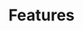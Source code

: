 ---
title: "Features"
description: "Libero consequuntur doloremque amet, cum fugiat ipsam blanditiis corrupti praesentium quis."
draft: false
layout: "features"

features:
  subtitle: "Capten stack"
  subtitle_color: ""
  title: "Agnostic platform that always stays with you, to Empower Engineers"
  title_color: ""
  button:
    enable: true
    label: "View Details"
    #icon: "fas fa-arrow-right"
    link: "capten"

  # features_blocks
  features_blocks:
  - title: "Capten"
    title_color: ""
    icon: "fas fa-cubes"
    icon_color: ""
    content: "Engineering Enablement with DevSecOps, Platform Engineering, Self-Service, Software Supply Chain Security and Universal Integration. One Captain to manage your evolution."
    content_color: ""

  - title: "Compage"
    title_color: ""
    icon: "far fa-lightbulb"
    icon_color: ""
    content: "Diagram to Code. Generate code in your favorite programming language for backend applications."
    content_color: ""
    
  - title: "Quality-Trace"
    title_color: ""
    icon: "far fa-flag"
    icon_color: ""
    content: "openTelemetry based functional testing for new generation applications for your full stack."
    content_color: ""
    
  - title: "Opty"
    title_color: ""
    icon: "far fa-gem"
    icon_color: ""
    content: "Proactive solution to reduce carbon emmission, and optimize Performance and Cost of workloads in Kubernetes."
    content_color: ""
    
  - title: "KubViz"
    title_color: ""
    icon: "fas fa-globe"
    icon_color: ""
    content: "Trace what is happening in your git repos, container registry and kubernetes with ease."
    content_color: ""
    
  - title: "Tarian"
    title_color: ""
    icon: "fas fa-hourglass-start"
    icon_color: ""
    content: "Run-time security for Kubernetes for threat elimination using eBPF."
    content_color: ""
    
  # - title: "Tarian"
  #   title_color: ""
  #   icon: "fas fa-magic"
  #   icon_color: ""
  #   content: "Lorem ipsum dolor sit amt ita hwrweet, conse ctetur adipsiscing elit. Purus, done rfec nunc eros"
  #   content_color: ""
---